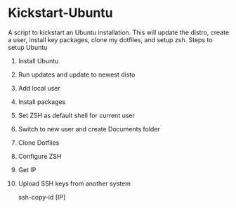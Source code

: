# Kickstart-Ubuntu
A script to kickstart an Ubuntu installation.  This will update the distro, create a user, install key packages, clone my dotfiles, and setup zsh.
Steps to setup Ubuntu

1. Install Ubuntu

2. Run updates and update to newest disto

3. Add local user

4. Install packages 

5. Set ZSH as default shell for current user

6. Switch to new user and create Documents folder

7. Clone Dotfiles

8. Configure ZSH

7. Get IP

6. Upload SSH keys from another system

    ssh-copy-id [IP]

